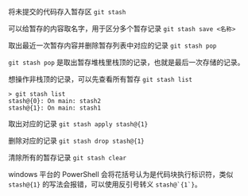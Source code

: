 将未提交的代码存入暂存区
`git stash`

可以给暂存的内容取名字，用于区分多个暂存记录
`git stash save <名称>` 

取出最近一次暂存内容并删除暂存列表中对应的记录
`git stash pop`

`git stash pop` 是取出暂存堆栈里栈顶的记录，也就是最后一次存储的记录。

想操作非栈顶的记录，可以先查看所有暂存
`git stash list`

```shell
> git stash list
stash@{0}: On main: stash2
stash@{1}: On main: stash1
```

取出对应的记录
`git stash apply stash@{1}`

删除对应的记录
`git stash drop stash@{1}`

清除所有的暂存记录
`git stash clear`

windows 平台的 PowerShell 会将花括号认为是代码块执行标识符，类似 `stash@{1}` 的写法会报错，可以使用反引号转义 ``stash@`{1`}``。



